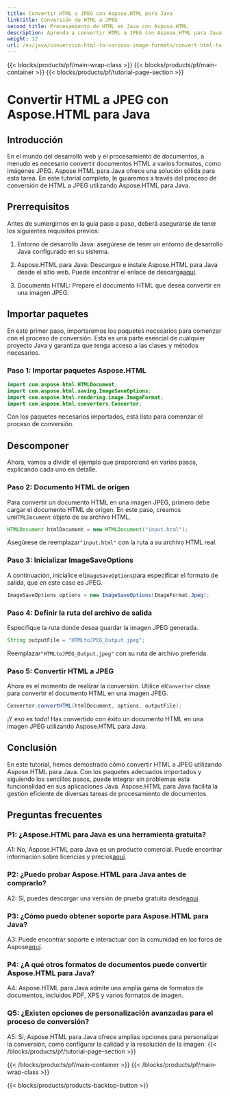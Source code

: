 ```yaml
---
title: Convertir HTML a JPEG con Aspose.HTML para Java
linktitle: Conversión de HTML a JPEG
second_title: Procesamiento de HTML en Java con Aspose.HTML
description: Aprenda a convertir HTML a JPEG con Aspose.HTML para Java. Guía paso a paso para un procesamiento de documentos sin inconvenientes.
weight: 12
url: /es/java/conversion-html-to-various-image-formats/convert-html-to-jpeg/
---
```


{{< blocks/products/pf/main-wrap-class >}}
{{< blocks/products/pf/main-container >}}
{{< blocks/products/pf/tutorial-page-section >}}

# Convertir HTML a JPEG con Aspose.HTML para Java

## Introducción

En el mundo del desarrollo web y el procesamiento de documentos, a menudo es necesario convertir documentos HTML a varios formatos, como imágenes JPEG. Aspose.HTML para Java ofrece una solución sólida para esta tarea. En este tutorial completo, le guiaremos a través del proceso de conversión de HTML a JPEG utilizando Aspose.HTML para Java. 

## Prerrequisitos

Antes de sumergirnos en la guía paso a paso, deberá asegurarse de tener los siguientes requisitos previos:

1. Entorno de desarrollo Java: asegúrese de tener un entorno de desarrollo Java configurado en su sistema.

2.  Aspose.HTML para Java: Descargue e instale Aspose.HTML para Java desde el sitio web. Puede encontrar el enlace de descarga[aquí](https://releases.aspose.com/html/java/).

3. Documento HTML: Prepare el documento HTML que desea convertir en una imagen JPEG.

## Importar paquetes

En este primer paso, importaremos los paquetes necesarios para comenzar con el proceso de conversión. Esta es una parte esencial de cualquier proyecto Java y garantiza que tenga acceso a las clases y métodos necesarios.

### Paso 1: Importar paquetes Aspose.HTML

```java
import com.aspose.html.HTMLDocument;
import com.aspose.html.saving.ImageSaveOptions;
import com.aspose.html.rendering.image.ImageFormat;
import com.aspose.html.converters.Converter;
```

Con los paquetes necesarios importados, está listo para comenzar el proceso de conversión.

## Descomponer

Ahora, vamos a dividir el ejemplo que proporcionó en varios pasos, explicando cada uno en detalle.

### Paso 2: Documento HTML de origen

 Para convertir un documento HTML en una imagen JPEG, primero debe cargar el documento HTML de origen. En este paso, creamos un`HTMLDocument` objeto de su archivo HTML.

```java
HTMLDocument htmlDocument = new HTMLDocument("input.html");
```

 Asegúrese de reemplazar`"input.html"` con la ruta a su archivo HTML real.

### Paso 3: Inicializar ImageSaveOptions

 A continuación, inicialice el`ImageSaveOptions`para especificar el formato de salida, que en este caso es JPEG.

```java
ImageSaveOptions options = new ImageSaveOptions(ImageFormat.Jpeg);
```

### Paso 4: Definir la ruta del archivo de salida

Especifique la ruta donde desea guardar la imagen JPEG generada.

```java
String outputFile = "HTMLtoJPEG_Output.jpeg";
```

 Reemplazar`"HTMLtoJPEG_Output.jpeg"` con su ruta de archivo preferida.

### Paso 5: Convertir HTML a JPEG

 Ahora es el momento de realizar la conversión. Utilice el`Converter` clase para convertir el documento HTML en una imagen JPEG.

```java
Converter.convertHTML(htmlDocument, options, outputFile);
```

¡Y eso es todo! Has convertido con éxito un documento HTML en una imagen JPEG utilizando Aspose.HTML para Java.

## Conclusión

En este tutorial, hemos demostrado cómo convertir HTML a JPEG utilizando Aspose.HTML para Java. Con los paquetes adecuados importados y siguiendo los sencillos pasos, puede integrar sin problemas esta funcionalidad en sus aplicaciones Java. Aspose.HTML para Java facilita la gestión eficiente de diversas tareas de procesamiento de documentos.

## Preguntas frecuentes

### P1: ¿Aspose.HTML para Java es una herramienta gratuita?

 A1: No, Aspose.HTML para Java es un producto comercial. Puede encontrar información sobre licencias y precios[aquí](https://purchase.aspose.com/buy).

### P2: ¿Puedo probar Aspose.HTML para Java antes de comprarlo?

 A2: Sí, puedes descargar una versión de prueba gratuita desde[aquí](https://releases.aspose.com/html/java).

### P3: ¿Cómo puedo obtener soporte para Aspose.HTML para Java?

A3: Puede encontrar soporte e interactuar con la comunidad en los foros de Aspose[aquí](https://forum.aspose.com/).

### P4: ¿A qué otros formatos de documentos puede convertir Aspose.HTML para Java?

A4: Aspose.HTML para Java admite una amplia gama de formatos de documentos, incluidos PDF, XPS y varios formatos de imagen.

### Q5: ¿Existen opciones de personalización avanzadas para el proceso de conversión?

A5: Sí, Aspose.HTML para Java ofrece amplias opciones para personalizar la conversión, como configurar la calidad y la resolución de la imagen.
{{< /blocks/products/pf/tutorial-page-section >}}

{{< /blocks/products/pf/main-container >}}
{{< /blocks/products/pf/main-wrap-class >}}

{{< blocks/products/products-backtop-button >}}
